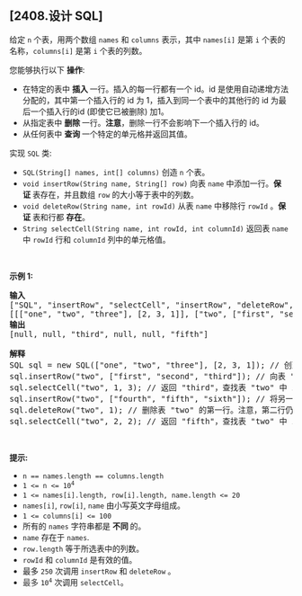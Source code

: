 ## [2408.设计 SQL]
<p>给定 <code>n</code> 个表，用两个数组 <code>names</code> 和 <code>columns</code>&nbsp;表示，其中 <code>names[i]</code> 是第 <code>i</code> 个表的名称，<code>columns[i]</code> 是第 <code>i</code> 个表的列数。</p>

<p>您能够执行以下&nbsp;<strong>操作</strong>:</p>

<ul>
	<li>在特定的表中&nbsp;<strong>插入&nbsp;</strong>一行。插入的每一行都有一个 id。id 是使用自动递增方法分配的，其中第一个插入行的 id 为 1，插入到同一个表中的其他行的 id 为最后一个插入行的id (即使它已被删除) 加1。</li>
	<li>从指定表中&nbsp;<strong>删除&nbsp;</strong>一行。<strong>注意</strong>，删除一行不会影响下一个插入行的 id。</li>
	<li>从任何表中&nbsp;<strong>查询&nbsp;</strong>一个特定的单元格并返回其值。</li>
</ul>

<p>实现&nbsp;<code>SQL</code> 类:</p>

<ul>
	<li><code>SQL(String[] names, int[] columns)</code> 创造&nbsp;<code>n</code> 个表。</li>
	<li><code>void insertRow(String name, String[] row)</code> 向表 <code>name</code>&nbsp;中添加一行。<strong>保证&nbsp;</strong>表存在，并且数组 <code>row</code> 的大小等于表中的列数。</li>
	<li><code>void deleteRow(String name, int rowId)</code> 从表 <code>name</code>&nbsp;中移除行 <code>rowId</code>&nbsp;。<strong>保证&nbsp;</strong>表和行都&nbsp;<strong>存在</strong>。</li>
	<li><code>String selectCell(String name, int rowId, int columnId)</code> 返回表 <code>name</code> 中 <code>rowId</code> 行和 <code>columnId</code> 列中的单元格值。</li>
</ul>

<p>&nbsp;</p>

<p><strong class="example">示例 1:</strong></p>

<pre>
<strong>输入</strong>
["SQL", "insertRow", "selectCell", "insertRow", "deleteRow", "selectCell"]
[[["one", "two", "three"], [2, 3, 1]], ["two", ["first", "second", "third"]], ["two", 1, 3], ["two", ["fourth", "fifth", "sixth"]], ["two", 1], ["two", 2, 2]]
<strong>输出</strong>
[null, null, "third", null, null, "fifth"]

<strong>解释</strong>
SQL sql = new SQL(["one", "two", "three"], [2, 3, 1]); // 创建三个表。
sql.insertRow("two", ["first", "second", "third"]); // 向表 "2" 添加一行。id 是 1。
sql.selectCell("two", 1, 3); // 返回 "third"，查找表 "two" 中 id 为 1 的行中第三列的值。
sql.insertRow("two", ["fourth", "fifth", "sixth"]); // 将另一行添加到表 "2" 中。它的 id 是 2。
sql.deleteRow("two", 1); // 删除表 "two" 的第一行。注意，第二行仍然有 id 2。
sql.selectCell("two", 2, 2); // 返回 "fifth"，查找表 "two" 中 id 为 2 的行中第二列的值。
</pre>

<p>&nbsp;</p>

<p><strong>提示:</strong></p>

<ul>
	<li><code>n == names.length == columns.length</code></li>
	<li><code>1 &lt;= n &lt;= 10<sup>4</sup></code></li>
	<li><code>1 &lt;= names[i].length, row[i].length, name.length &lt;= 20</code></li>
	<li><code>names[i]</code>, <code>row[i]</code>, <code>name</code> 由小写英文字母组成。</li>
	<li><code>1 &lt;= columns[i] &lt;= 100</code></li>
	<li>所有的 <code>names</code> 字符串都是&nbsp;<strong>不同&nbsp;</strong>的。</li>
	<li><code>name</code> 存在于&nbsp;<code>names</code>.</li>
	<li><code>row.length</code> 等于所选表中的列数。</li>
	<li><code>rowId</code> 和&nbsp;<code>columnId</code> 是有效的值。</li>
	<li>最多&nbsp;<code>250</code>&nbsp;次调用&nbsp;<code>insertRow</code> 和&nbsp;<code>deleteRow</code>&nbsp;。</li>
	<li><code><font color="#333333"><font face="Helvetica Neue, Helvetica, Arial, sans-serif"><span style="font-size:14px"><span style="background-color:#ffffff">最多&nbsp;</span></span></font></font>10<sup>4</sup></code> 次调用&nbsp;<code>selectCell</code>。</li>
</ul>
